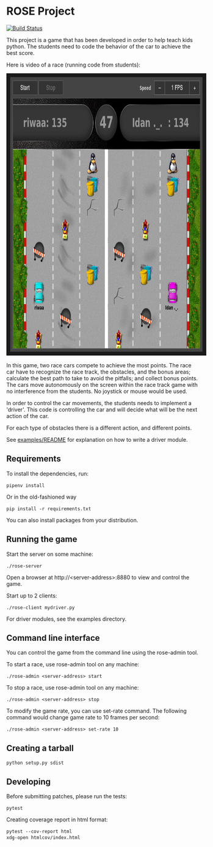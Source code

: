 # ROSE Project

[![Build Status](https://travis-ci.org/RedHat-Israel/ROSE.svg?branch=master)](https://travis-ci.org/RedHat-Israel/ROSE)

This project is a game that has been developed in order to help teach kids python.
The students need to code the behavior of the car to achieve the best score.

Here is video of a race (running code from students):

<a href="http://www.youtube.com/watch?feature=player_embedded&v=BEV-CcqTOnw
" target="_blank"><img src="rose-video-preview.png"
alt="ROSE Race Car Game" width="860" height="720" border="10" /></a>

In this game, two race cars compete to achieve the most points.
The race car have to recognize the race track, the obstacles, and the bonus areas;
calculate the best path to take to avoid the pitfalls; and collect bonus points.
The cars move autonomously on the screen within the race track game with no interference
from the students. No joystick or mouse would be used.
 
In order to control the car movements, the students needs to implement a 'driver'.
This code is controlling the car and will decide what will be the next action of the car.

For each type of obstacles there is a different action, and different points.

See [examples/README](examples/README) for explanation on how to write a driver module.


## Requirements

To install the dependencies, run:

    pipenv install

Or in the old-fashioned way

    pip install -r requirements.txt

You can also install packages from your distribution.


## Running the game

Start the server on some machine:

    ./rose-server

Open a browser at http://\<server-address\>:8880 to view and control the game.

Start up to 2 clients:

    ./rose-client mydriver.py

For driver modules, see the examples directory.


Command line interface
----------------------

You can control the game from the command line using the rose-admin tool.

To start a race, use rose-admin tool on any machine:

    ./rose-admin <server-address> start

To stop a race, use rose-admin tool on any machine:

    ./rose-admin <server-address> stop

To modify the game rate, you can use set-rate command. The following command
would change game rate to 10 frames per second:

    ./rose-admin <server-address> set-rate 10


## Creating a tarball

    python setup.py sdist


## Developing

Before submitting patches, please run the tests:

    pytest

Creating coverage report in html format:

    pytest --cov-report html
    xdg-open htmlcov/index.html
